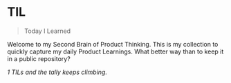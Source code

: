 # TIL

> Today I Learned

Welcome to my Second Brain of Product Thinking. This is my collection to quickly capture my daily Product Learnings. What better way than to keep it in a public repository? 

_1 TILs and the tally keeps climbing._
